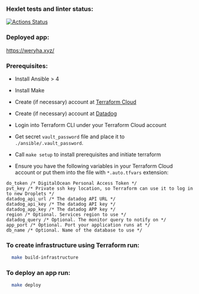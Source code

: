 ### Hexlet tests and linter status:
[![Actions Status](https://github.com/foofaev/devops-for-programmers-project-lvl3/workflows/hexlet-check/badge.svg)](https://github.com/foofaev/devops-for-programmers-project-lvl3/actions)

### Deployed app:
https://weryha.xyz/

### Prerequisites:
* Install Ansible > 4
* Install Make
* Create (if necessary) account at [Terraform Cloud](https://app.terraform.io/)
* Create (if necessary) account at [Datadog](https://datadoghq.eu/)
* Login into Terraform CLI under your Terraform Cloud account
* Get secret `vault_password` file and place it to `./ansible/.vault_password`.
* Call `make setup` to install prerequisites and initiate terraform

* Ensure you have the following variables in your Terraform Cloud account or put them into the file with `*.auto.tfvars` extension:
```HCL
do_token /* DigitalOcean Personal Access Token */
pvt_key /* Private ssh key location, so Terraform can use it to log in to new Droplets */
datadog_api_url /* The datadog API URL */
datadog_api_key /* The datadog API key */
datadog_app_key /* The datadog APP key */
region /* Optional. Services region to use */
datadog_query /* Optional. The monitor query to notify on */
app_port /* Optional. Port your application runs at */
db_name /* Optional. Name of the database to use */
```

### To create infrastructure using Terraform run:
```sh
  make build-infrastructure
```

### To deploy an app run:
```sh
  make deploy
```
